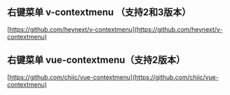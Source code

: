 ## 右键菜单 v-contextmenu （支持2和3版本）
[https://github.com/heynext/v-contextmenu](https://github.com/heynext/v-contextmenu)
## 右键菜单 vue-contextmenu（支持2版本）
[https://github.com/chiic/vue-contextmenu](https://github.com/chiic/vue-contextmenu)


